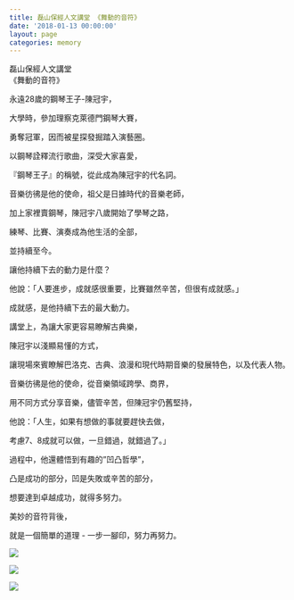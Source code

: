 ```yaml
---
title: 磊山保經人文講堂 《舞動的音符》
date: '2018-01-13 00:00:00'
layout: page
categories: memory
---
```


<div class="title-1">磊山保經人文講堂<br>
《舞動的音符》</div>
<p></p>
永遠28歲的鋼琴王子-陳冠宇，

大學時，參加理察克萊德門鋼琴大賽，

勇奪冠軍，因而被星探發掘踏入演藝圈。

以鋼琴詮釋流行歌曲，深受大家喜愛，

『鋼琴王子』的稱號，從此成為陳冠宇的代名詞。

音樂彷彿是他的使命，祖父是日據時代的音樂老師，

加上家裡賣鋼琴，陳冠宇八歲開始了學琴之路，

練琴、比賽、演奏成為他生活的全部，

並持續至今。

讓他持續下去的動力是什麼？

他說：「人要進步，成就感很重要，比賽雖然辛苦，但很有成就感。」

成就感，是他持續下去的最大動力。

講堂上，為讓大家更容易瞭解古典樂，

陳冠宇以淺顯易懂的方式，

讓現場來賓瞭解巴洛克、古典、浪漫和現代時期音樂的發展特色，以及代表人物。

音樂彷彿是他的使命，從音樂領域跨學、商界，

用不同方式分享音樂，儘管辛苦，但陳冠宇仍舊堅持，

他說：「人生，如果有想做的事就要趕快去做，

考慮7、8成就可以做，一旦錯過，就錯過了。」

過程中，他還體悟到有趣的”凹凸哲學”，

凸是成功的部分，凹是失敗或辛苦的部分，

想要達到卓越成功，就得多努力。

美妙的音符背後，

就是一個簡單的道理 - 一步一腳印，努力再努力。

![](/memory20180113-1.jpg)

![](/memory20180113-2.jpg)

![](/memory20180113-3.jpg)